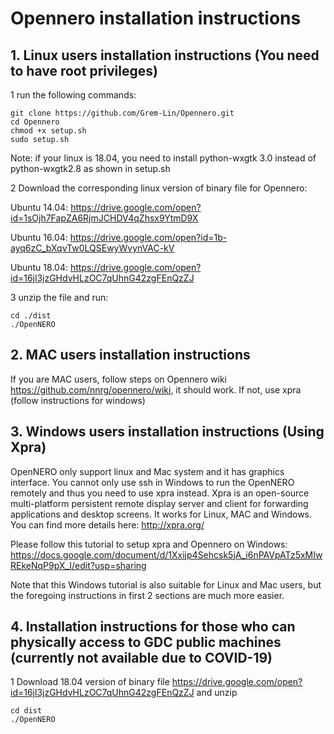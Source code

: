 # Opennero installation instructions

## 1. Linux users installation instructions (You need to have root privileges)
1 run the following commands:

    git clone https://github.com/Grem-Lin/Opennero.git
    cd Opennero
    chmod +x setup.sh
    sudo setup.sh
  Note: if your linux is 18.04, you need to install python-wxgtk 3.0 instead of python-wxgtk2.8 as shown in setup.sh
  
2 Download the corresponding linux version of binary file for Opennero:

 Ubuntu 14.04: https://drive.google.com/open?id=1sOjh7FapZA6RjmJCHDV4qZhsx9YtmD9X
 
 Ubuntu 16.04: https://drive.google.com/open?id=1b-ayq6zC_bXqvTw0LQSEwyWvynVAC-kV
 
 Ubuntu 18.04: https://drive.google.com/open?id=16jl3jzGHdvHLzOC7qUhnG42zgFEnQzZJ

3 unzip the file and run: 

    cd ./dist 
    ./OpenNERO

## 2. MAC users installation instructions
If you are MAC users, follow steps on Opennero wiki https://github.com/nnrg/opennero/wiki, it should work. If not, use xpra (follow instructions for windows)

## 3. Windows users installation instructions (Using Xpra)
OpenNERO only support linux and Mac system and it has graphics interface. You cannot only use ssh in Windows to run the OpenNERO remotely and thus you need to use xpra instead. Xpra is an open-source multi-platform persistent remote display server and client for forwarding applications and desktop screens. It works for Linux, MAC and Windows. You can find more details here: http://xpra.org/

Please follow this tutorial to setup xpra and Opennero on Windows: https://docs.google.com/document/d/1Xxijp4Sehcsk5jA_i6nPAVpATz5xMIwREkeNqP9pX_I/edit?usp=sharing

Note that this Windows tutorial is also suitable for Linux and Mac users, but the foregoing instructions in first 2 sections are much more easier. 

## 4. Installation instructions for those who can physically access to GDC public machines (currently not available due to COVID-19)

1 Download 18.04 version of binary file  https://drive.google.com/open?id=16jl3jzGHdvHLzOC7qUhnG42zgFEnQzZJ and unzip

    cd dist
    ./OpenNERO


